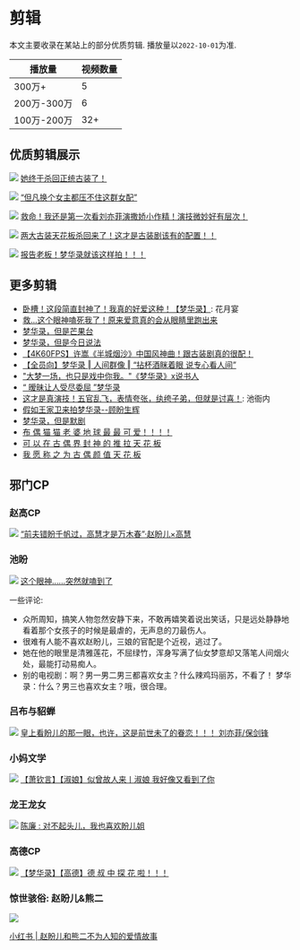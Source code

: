 # 剪辑

本文主要收录在某站上的部分优质剪辑. 播放量以`2022-10-01`为准.


| 播放量        | 视频数量         |
| --------------- | ---------------- |
| 300万+ | 5  |
| 200万-300万 | 6 |
| 100万-200万 | 32+ |



## 优质剪辑展示

![](/image/erchuang/video/cover-1.jpg)
[她终于杀回正统古装了！](https://www.bilibili.com/video/BV1554y1576n)


![](/image/erchuang/video/cover-2.jpg)
[“但凡换个女主都压不住这群女配”](https://www.bilibili.com/video/BV1334y1L76c)


![](/image/erchuang/video/cover-3.jpg)
[救命！我还是第一次看刘亦菲演撒娇小作精！演技微妙好有层次！](https://www.bilibili.com/video/BV1BW4y1C7Q3?share_source=copy_web&vd_source=f736773e8cd672da4192a42087bfe36c)


![](/image/erchuang/video/cv-9.jpg)
[两大古装天花板杀回来了！这才是古装剧该有的配置！！](https://www.bilibili.com/video/BV1Ey4y1u7gk?share_source=copy_web&vd_source=f736773e8cd672da4192a42087bfe36c)


![](/image/erchuang/video/cv-10.jpg)
[报告老板！梦华录就该这样拍！！！](https://www.bilibili.com/video/BV1T341137Jq?share_source=copy_web&vd_source=f736773e8cd672da4192a42087bfe36c)



## 更多剪辑

* [卧槽！这段简直封神了！我真的好爱这种！【梦华录】](https://www.bilibili.com/video/BV1r34y1W7Yx?share_source=copy_web&vd_source=f736773e8cd672da4192a42087bfe36c): 花月宴
* [救...这个眼神嗑死我了！原来爱意真的会从眼睛里跑出来](https://www.bilibili.com/video/BV1yS4y1q7oF?share_source=copy_web&vd_source=f736773e8cd672da4192a42087bfe36c)
* [梦华录，但是芒果台](https://www.bilibili.com/video/BV1Tg411d7mX?share_source=copy_web&vd_source=f736773e8cd672da4192a42087bfe36c)
* [梦华录，但是今日说法](https://www.bilibili.com/video/BV1TY4y1s7gt?share_source=copy_web&vd_source=f736773e8cd672da4192a42087bfe36c)
* [【4K60FPS】许嵩《半城烟沙》中国风神曲！跟古装剧真的很配！](https://www.bilibili.com/video/BV1iY4y1G7GK?share_source=copy_web&vd_source=f736773e8cd672da4192a42087bfe36c)
* [【全员向】梦华录 ‖ 人间群像 ‖ “拈杯酒眯着眼 说专心看人间”](https://www.bilibili.com/video/BV1QW4y167B1?share_source=copy_web&vd_source=f736773e8cd672da4192a42087bfe36c)
* ["大梦一场，也只是戏中你我。"《梦华录》x说书人](https://www.bilibili.com/video/BV1Ha411x7CZ/?spm_id_from=333.788.recommend_more_video.5&vd_source=087d424162639011a33e46dbbd019cfd)
* [“ 暧昧让人受尽委屈 ”梦华录](https://www.bilibili.com/video/BV1Zt4y1p7g6?share_source=copy_web&vd_source=f736773e8cd672da4192a42087bfe36c)
* [这才是真演技！五官乱飞，表情夸张，纨绔子弟，但就是讨喜！](https://www.bilibili.com/video/BV1cB4y197KU?share_source=copy_web&vd_source=f736773e8cd672da4192a42087bfe36c): 池衙内
* [假如王家卫来拍梦华录--顾盼生辉](https://www.bilibili.com/video/BV1BY411N73U?share_source=copy_web&vd_source=f736773e8cd672da4192a42087bfe36c)
* [梦华录，但是默剧](https://www.bilibili.com/video/BV1y341137R2/?spm_id_from=333.788.recommend_more_video.31&vd_source=087d424162639011a33e46dbbd019cfd)
* [布 偶 猫 猫 老 婆 地 球 最 最 可 爱！！！！](https://www.bilibili.com/video/BV1Jg41197ER?share_source=copy_web&vd_source=f736773e8cd672da4192a42087bfe36c)
* [可 以 在 古 偶 界 封 神 的 推 拉 天 花 板](https://www.bilibili.com/video/BV1MY411M73c?share_source=copy_web&vd_source=f736773e8cd672da4192a42087bfe36c)
* [我 愿 称 之 为 古 偶 颜 值 天 花 板](https://www.bilibili.com/video/BV1f5411M7TJ?share_source=copy_web&vd_source=f736773e8cd672da4192a42087bfe36c)


## 邪门CP


### 赵高CP
![](/image/erchuang/video/cover-4.jpg)
[“前夫错盼千帆过，高慧才是万木春”·赵盼儿×高慧](https://www.bilibili.com/video/BV1mr4y1u77q?share_source=copy_web&vd_source=f736773e8cd672da4192a42087bfe36c)


### 池盼

![](/image/erchuang/video/chipan.jpg)
[这个眼神……突然就嗑到了](https://www.bilibili.com/video/BV1TS4y1B7KD?share_source=copy_web&vd_source=f736773e8cd672da4192a42087bfe36c0)

一些评论: 
* 众所周知，搞笑人物忽然安静下来，不敢再嬉笑着说出笑话，只是远处静静地看着那个女孩子的时候是最虐的，无声息的刀最伤人。
* 很难有人能不喜欢赵盼儿，三娘的官配是个近视，逃过了。
* 她在他的眼里是清雅莲花，不屈绿竹，浑身写满了仙女梦意却又落笔人间烟火处，最能打动易痴人。
* 别的电视剧：啊？男一男二男三都喜欢女主？什么辣鸡玛丽苏，不看了！ 梦华录：什么？男三也喜欢女主？哦，很合理。



### 吕布与貂蝉
![](/image/erchuang/video/cv-5.jpg)
[皇上看盼儿的那一眼，也许，这是前世未了的眷恋！！！ 刘亦菲/保剑锋](https://www.bilibili.com/video/BV1MW4y1r7vJ?share_source=copy_web&vd_source=f736773e8cd672da4192a42087bfe36c)


### 小妈文学
![](/image/erchuang/video/cv-6.jpg)
[【萧钦言】【淑娘】似曾故人来丨淑娘 我好像又看到了你](https://www.bilibili.com/video/BV1dY411N7Lg?share_source=copy_web&vd_source=f736773e8cd672da4192a42087bfe36c)


### 龙王龙女
![](/image/erchuang/video/cv-7.jpg)
[陈廉 : 对不起头儿，我也喜欢盼儿姐](https://www.bilibili.com/video/BV1iB4y1q7Sm?share_source=copy_web&vd_source=f736773e8cd672da4192a42087bfe36c)



### 高德CP
![](/image/erchuang/video/cv-8.jpg)
[【梦华录】【高德】德 叔 中 探 花 啦！！！](https://www.bilibili.com/video/BV16g411976X?share_source=copy_web&vd_source=f736773e8cd672da4192a42087bfe36c)



### 惊世骇俗: 赵盼儿&熊二

![](/image/erchuang/video/xiong.jpg)

[小红书 | 赵盼儿和熊二不为人知的爱情故事](https://www.xiaohongshu.com/discovery/item/62e68848000000001202f998?app_platform=android&app_version=7.59.1&share_from_user_hidden=true&type=video&xhsshare=CopyLink&appuid=5f789284000000000101cb18&apptime=1666536811)
